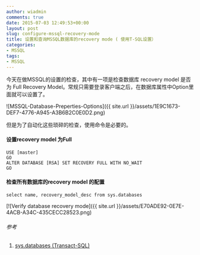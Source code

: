 ```yaml
---
author: wiadmin
comments: true
date: 2015-07-03 12:49:53+00:00
layout: post
slug: configure-mssql-recovery-mode
title: 设置和查询MSSQL数据库的recovery mode ( 使用T-SQL设置）
categories:
- MSSQL
tags:
- MSSQL
---
```


今天在做MSSQL的设置的检查，其中有一项是检查数据库 recovery model 是否为 Full Recovery Model。常规只需要登录客户端之后，在数据库属性中Option里面就可以设置了。

![MSSQL-Database-Preperties-Options]({{ site.url }}/assets/1E9C1673-DEF7-4776-A945-A3B6B2C0E0D2.png)

但是为了自动化这些琐碎的检查，使用命令是必要的。

#### 设置recovery model 为Full

    USE [master]
    GO
    ALTER DATABASE [RSA] SET RECOVERY FULL WITH NO_WAIT
    GO


#### 检查所有数据库的recovery model 的配置


    select name, recovery_model_desc from sys.databases

[![Verify database recovery mode]({{ site.url }}/assets/E70ADE92-0E7E-4ACB-A34C-435CECC28523.png)

###### 参考
	
1. [sys.databases (Transact-SQL)](http://www.weiliy.net/2015/07/03/configure-mssql-recovery-mode/)

